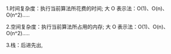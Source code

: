 1.时间复杂度：执行当前算法所花费的时间;
大 O 表示法：O(1)、O(n)、O(n^2).....

2.空间复杂度：执行当前算法所占用的内存;
大 O 表示法：O(1)、O(n)、O(n^2).....

3.栈：后进先出,
